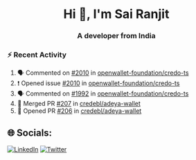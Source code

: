 <h1 align="center">Hi 👋, I'm Sai Ranjit</h1>
<h3 align="center">A developer from India</h3>

### :zap: Recent Activity

<!--START_SECTION:activity-->
1. 🗣 Commented on [#2010](https://github.com/openwallet-foundation/credo-ts/issues/2010#issuecomment-2306373119) in [openwallet-foundation/credo-ts](https://github.com/openwallet-foundation/credo-ts)
2. ❗ Opened issue [#2010](https://github.com/openwallet-foundation/credo-ts/issues/2010) in [openwallet-foundation/credo-ts](https://github.com/openwallet-foundation/credo-ts)
3. 🗣 Commented on [#1992](https://github.com/openwallet-foundation/credo-ts/issues/1992#issuecomment-2273891831) in [openwallet-foundation/credo-ts](https://github.com/openwallet-foundation/credo-ts)
4. 🎉 Merged PR [#207](https://github.com/credebl/adeya-wallet/pull/207) in [credebl/adeya-wallet](https://github.com/credebl/adeya-wallet)
5. 💪 Opened PR [#206](https://github.com/credebl/adeya-wallet/pull/206) in [credebl/adeya-wallet](https://github.com/credebl/adeya-wallet)
<!--END_SECTION:activity-->

## 🌐 Socials:
[![LinkedIn](https://img.shields.io/badge/LinkedIn-%230077B5.svg?logo=linkedin&logoColor=white)](https://linkedin.com/in/sairanjit) [![Twitter](https://img.shields.io/badge/Twitter-%231DA1F2.svg?logo=Twitter&logoColor=white)](https://twitter.com/sairanjit_) 
